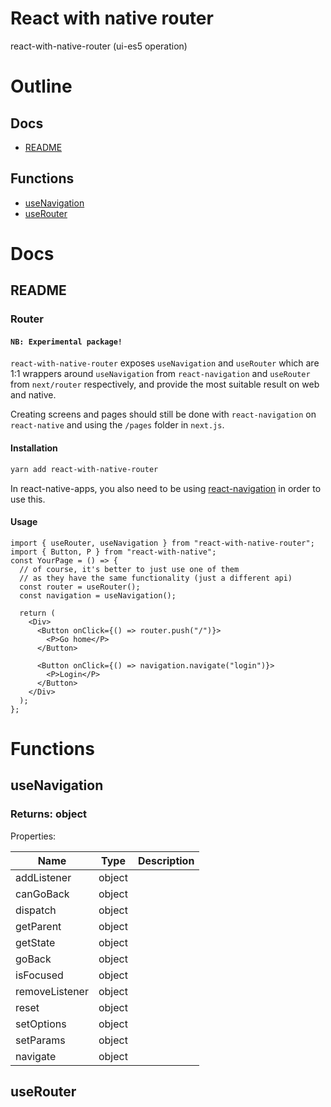 # React with native router

react-with-native-router (ui-es5 operation)



# Outline

## Docs

- [README](#README)

## Functions

- [useNavigation](#useNavigation)
- [useRouter](#useRouter)



# Docs

## README

### Router

#### `NB: Experimental package!`

`react-with-native-router` exposes `useNavigation` and `useRouter` which are 1:1 wrappers around `useNavigation` from `react-navigation` and `useRouter` from `next/router` respectively, and provide the most suitable result on web and native.

Creating screens and pages should still be done with `react-navigation` on `react-native` and using the `/pages` folder in `next.js`.


#### Installation

```bash
yarn add react-with-native-router
```

In react-native-apps, you also need to be using [react-navigation](https://reactnavigation.org/) in order to use this.


#### Usage

```tsx
import { useRouter, useNavigation } from "react-with-native-router";
import { Button, P } from "react-with-native";
const YourPage = () => {
  // of course, it's better to just use one of them
  // as they have the same functionality (just a different api)
  const router = useRouter();
  const navigation = useNavigation();

  return (
    <Div>
      <Button onClick={() => router.push("/")}>
        <P>Go home</P>
      </Button>

      <Button onClick={() => navigation.navigate("login")}>
        <P>Login</P>
      </Button>
    </Div>
  );
};
```


# Functions

## useNavigation

### Returns: object

Properties: 

 | Name | Type | Description |
|---|---|---|
| addListener  | object |  |
| canGoBack  | object |  |
| dispatch  | object |  |
| getParent  | object |  |
| getState  | object |  |
| goBack  | object |  |
| isFocused  | object |  |
| removeListener  | object |  |
| reset  | object |  |
| setOptions  | object |  |
| setParams  | object |  |
| navigate  | object |  |



## useRouter

